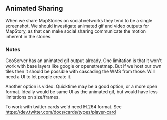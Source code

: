 ## Animated Sharing 

When we share MapStories on social networks they tend to be a single screenshot. We should investigate 
animated gif and video outputs for MapStory, as that can make social sharing communicate the motion 
inherent in the stories.

### Notes

GeoServer has an animated gif output already. One limitation is that it won't work with base layers like
google or openstreetmap. But if we host our own tiles then it should be possible with cascading the WMS
from those. Will need a UI to let people create it.

Another option is video. Quicktime may be a good option, or a more open format. Ideally would be same UI as the animated gif, but would have less limitations on size/frames. 

To work with twitter cards we'd need H.264 format. See https://dev.twitter.com/docs/cards/types/player-card
